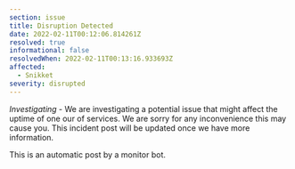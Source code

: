```yaml
---
section: issue
title: Disruption Detected
date: 2022-02-11T00:12:06.814261Z
resolved: true
informational: false
resolvedWhen: 2022-02-11T00:13:16.933693Z
affected:
  - Snikket
severity: disrupted
---
```

*Investigating* - We are investigating a potential issue that might affect the uptime of one our of services. We are sorry for any inconvenience this may cause you. This incident post will be updated once we have more information.

This is an automatic post by a monitor bot.
        